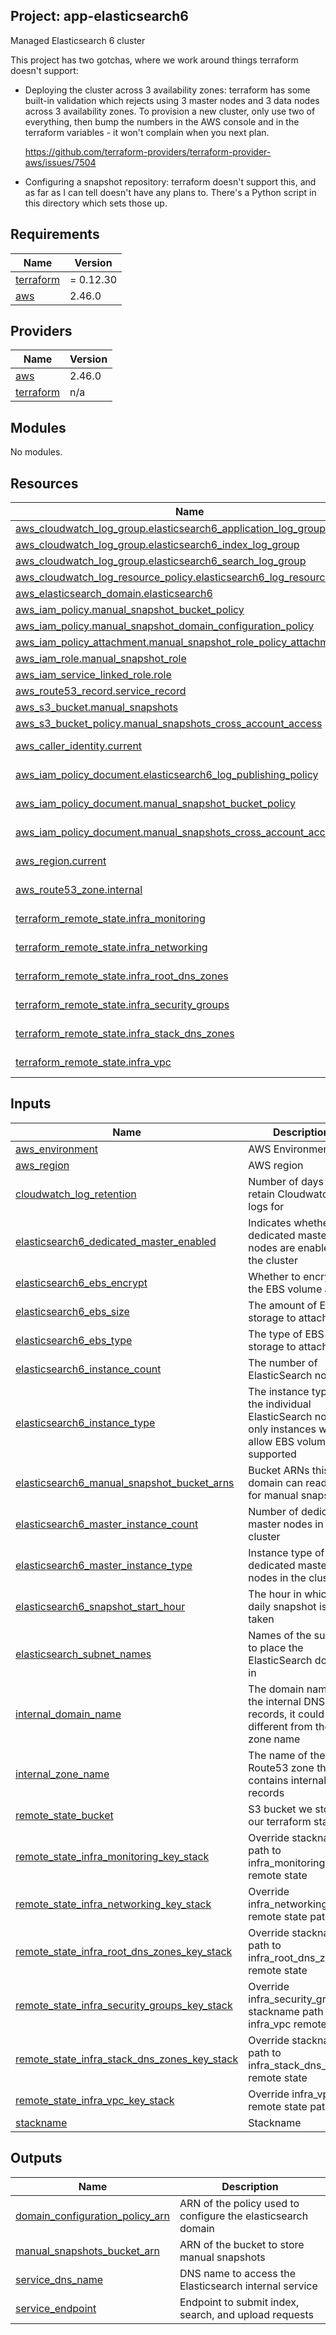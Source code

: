 ## Project: app-elasticsearch6

Managed Elasticsearch 6 cluster

This project has two gotchas, where we work around things terraform
doesn't support:

- Deploying the cluster across 3 availability zones: terraform has
  some built-in validation which rejects using 3 master nodes and 3
  data nodes across 3 availability zones.  To provision a new
  cluster, only use two of everything, then bump the numbers in the
  AWS console and in the terraform variables - it won't complain
  when you next plan.

  https://github.com/terraform-providers/terraform-provider-aws/issues/7504

- Configuring a snapshot repository: terraform doesn't support this,
  and as far as I can tell doesn't have any plans to.  There's a
  Python script in this directory which sets those up.

## Requirements

| Name | Version |
|------|---------|
| <a name="requirement_terraform"></a> [terraform](#requirement\_terraform) | = 0.12.30 |
| <a name="requirement_aws"></a> [aws](#requirement\_aws) | 2.46.0 |

## Providers

| Name | Version |
|------|---------|
| <a name="provider_aws"></a> [aws](#provider\_aws) | 2.46.0 |
| <a name="provider_terraform"></a> [terraform](#provider\_terraform) | n/a |

## Modules

No modules.

## Resources

| Name | Type |
|------|------|
| [aws_cloudwatch_log_group.elasticsearch6_application_log_group](https://registry.terraform.io/providers/hashicorp/aws/2.46.0/docs/resources/cloudwatch_log_group) | resource |
| [aws_cloudwatch_log_group.elasticsearch6_index_log_group](https://registry.terraform.io/providers/hashicorp/aws/2.46.0/docs/resources/cloudwatch_log_group) | resource |
| [aws_cloudwatch_log_group.elasticsearch6_search_log_group](https://registry.terraform.io/providers/hashicorp/aws/2.46.0/docs/resources/cloudwatch_log_group) | resource |
| [aws_cloudwatch_log_resource_policy.elasticsearch6_log_resource_policy](https://registry.terraform.io/providers/hashicorp/aws/2.46.0/docs/resources/cloudwatch_log_resource_policy) | resource |
| [aws_elasticsearch_domain.elasticsearch6](https://registry.terraform.io/providers/hashicorp/aws/2.46.0/docs/resources/elasticsearch_domain) | resource |
| [aws_iam_policy.manual_snapshot_bucket_policy](https://registry.terraform.io/providers/hashicorp/aws/2.46.0/docs/resources/iam_policy) | resource |
| [aws_iam_policy.manual_snapshot_domain_configuration_policy](https://registry.terraform.io/providers/hashicorp/aws/2.46.0/docs/resources/iam_policy) | resource |
| [aws_iam_policy_attachment.manual_snapshot_role_policy_attachment](https://registry.terraform.io/providers/hashicorp/aws/2.46.0/docs/resources/iam_policy_attachment) | resource |
| [aws_iam_role.manual_snapshot_role](https://registry.terraform.io/providers/hashicorp/aws/2.46.0/docs/resources/iam_role) | resource |
| [aws_iam_service_linked_role.role](https://registry.terraform.io/providers/hashicorp/aws/2.46.0/docs/resources/iam_service_linked_role) | resource |
| [aws_route53_record.service_record](https://registry.terraform.io/providers/hashicorp/aws/2.46.0/docs/resources/route53_record) | resource |
| [aws_s3_bucket.manual_snapshots](https://registry.terraform.io/providers/hashicorp/aws/2.46.0/docs/resources/s3_bucket) | resource |
| [aws_s3_bucket_policy.manual_snapshots_cross_account_access](https://registry.terraform.io/providers/hashicorp/aws/2.46.0/docs/resources/s3_bucket_policy) | resource |
| [aws_caller_identity.current](https://registry.terraform.io/providers/hashicorp/aws/2.46.0/docs/data-sources/caller_identity) | data source |
| [aws_iam_policy_document.elasticsearch6_log_publishing_policy](https://registry.terraform.io/providers/hashicorp/aws/2.46.0/docs/data-sources/iam_policy_document) | data source |
| [aws_iam_policy_document.manual_snapshot_bucket_policy](https://registry.terraform.io/providers/hashicorp/aws/2.46.0/docs/data-sources/iam_policy_document) | data source |
| [aws_iam_policy_document.manual_snapshots_cross_account_access](https://registry.terraform.io/providers/hashicorp/aws/2.46.0/docs/data-sources/iam_policy_document) | data source |
| [aws_region.current](https://registry.terraform.io/providers/hashicorp/aws/2.46.0/docs/data-sources/region) | data source |
| [aws_route53_zone.internal](https://registry.terraform.io/providers/hashicorp/aws/2.46.0/docs/data-sources/route53_zone) | data source |
| [terraform_remote_state.infra_monitoring](https://registry.terraform.io/providers/hashicorp/terraform/latest/docs/data-sources/remote_state) | data source |
| [terraform_remote_state.infra_networking](https://registry.terraform.io/providers/hashicorp/terraform/latest/docs/data-sources/remote_state) | data source |
| [terraform_remote_state.infra_root_dns_zones](https://registry.terraform.io/providers/hashicorp/terraform/latest/docs/data-sources/remote_state) | data source |
| [terraform_remote_state.infra_security_groups](https://registry.terraform.io/providers/hashicorp/terraform/latest/docs/data-sources/remote_state) | data source |
| [terraform_remote_state.infra_stack_dns_zones](https://registry.terraform.io/providers/hashicorp/terraform/latest/docs/data-sources/remote_state) | data source |
| [terraform_remote_state.infra_vpc](https://registry.terraform.io/providers/hashicorp/terraform/latest/docs/data-sources/remote_state) | data source |

## Inputs

| Name | Description | Type | Default | Required |
|------|-------------|------|---------|:--------:|
| <a name="input_aws_environment"></a> [aws\_environment](#input\_aws\_environment) | AWS Environment | `string` | n/a | yes |
| <a name="input_aws_region"></a> [aws\_region](#input\_aws\_region) | AWS region | `string` | `"eu-west-1"` | no |
| <a name="input_cloudwatch_log_retention"></a> [cloudwatch\_log\_retention](#input\_cloudwatch\_log\_retention) | Number of days to retain Cloudwatch logs for | `string` | `90` | no |
| <a name="input_elasticsearch6_dedicated_master_enabled"></a> [elasticsearch6\_dedicated\_master\_enabled](#input\_elasticsearch6\_dedicated\_master\_enabled) | Indicates whether dedicated master nodes are enabled for the cluster | `string` | `"true"` | no |
| <a name="input_elasticsearch6_ebs_encrypt"></a> [elasticsearch6\_ebs\_encrypt](#input\_elasticsearch6\_ebs\_encrypt) | Whether to encrypt the EBS volume at rest | `string` | n/a | yes |
| <a name="input_elasticsearch6_ebs_size"></a> [elasticsearch6\_ebs\_size](#input\_elasticsearch6\_ebs\_size) | The amount of EBS storage to attach | `string` | `32` | no |
| <a name="input_elasticsearch6_ebs_type"></a> [elasticsearch6\_ebs\_type](#input\_elasticsearch6\_ebs\_type) | The type of EBS storage to attach | `string` | `"gp2"` | no |
| <a name="input_elasticsearch6_instance_count"></a> [elasticsearch6\_instance\_count](#input\_elasticsearch6\_instance\_count) | The number of ElasticSearch nodes | `string` | `"6"` | no |
| <a name="input_elasticsearch6_instance_type"></a> [elasticsearch6\_instance\_type](#input\_elasticsearch6\_instance\_type) | The instance type of the individual ElasticSearch nodes, only instances which allow EBS volumes are supported | `string` | `"r4.xlarge.elasticsearch"` | no |
| <a name="input_elasticsearch6_manual_snapshot_bucket_arns"></a> [elasticsearch6\_manual\_snapshot\_bucket\_arns](#input\_elasticsearch6\_manual\_snapshot\_bucket\_arns) | Bucket ARNs this domain can read/write for manual snapshots | `list` | `[]` | no |
| <a name="input_elasticsearch6_master_instance_count"></a> [elasticsearch6\_master\_instance\_count](#input\_elasticsearch6\_master\_instance\_count) | Number of dedicated master nodes in the cluster | `string` | `"2"` | no |
| <a name="input_elasticsearch6_master_instance_type"></a> [elasticsearch6\_master\_instance\_type](#input\_elasticsearch6\_master\_instance\_type) | Instance type of the dedicated master nodes in the cluster | `string` | `"c4.large.elasticsearch"` | no |
| <a name="input_elasticsearch6_snapshot_start_hour"></a> [elasticsearch6\_snapshot\_start\_hour](#input\_elasticsearch6\_snapshot\_start\_hour) | The hour in which the daily snapshot is taken | `string` | `1` | no |
| <a name="input_elasticsearch_subnet_names"></a> [elasticsearch\_subnet\_names](#input\_elasticsearch\_subnet\_names) | Names of the subnets to place the ElasticSearch domain in | `list` | n/a | yes |
| <a name="input_internal_domain_name"></a> [internal\_domain\_name](#input\_internal\_domain\_name) | The domain name of the internal DNS records, it could be different from the zone name | `string` | n/a | yes |
| <a name="input_internal_zone_name"></a> [internal\_zone\_name](#input\_internal\_zone\_name) | The name of the Route53 zone that contains internal records | `string` | n/a | yes |
| <a name="input_remote_state_bucket"></a> [remote\_state\_bucket](#input\_remote\_state\_bucket) | S3 bucket we store our terraform state in | `string` | n/a | yes |
| <a name="input_remote_state_infra_monitoring_key_stack"></a> [remote\_state\_infra\_monitoring\_key\_stack](#input\_remote\_state\_infra\_monitoring\_key\_stack) | Override stackname path to infra\_monitoring remote state | `string` | `""` | no |
| <a name="input_remote_state_infra_networking_key_stack"></a> [remote\_state\_infra\_networking\_key\_stack](#input\_remote\_state\_infra\_networking\_key\_stack) | Override infra\_networking remote state path | `string` | `""` | no |
| <a name="input_remote_state_infra_root_dns_zones_key_stack"></a> [remote\_state\_infra\_root\_dns\_zones\_key\_stack](#input\_remote\_state\_infra\_root\_dns\_zones\_key\_stack) | Override stackname path to infra\_root\_dns\_zones remote state | `string` | `""` | no |
| <a name="input_remote_state_infra_security_groups_key_stack"></a> [remote\_state\_infra\_security\_groups\_key\_stack](#input\_remote\_state\_infra\_security\_groups\_key\_stack) | Override infra\_security\_groups stackname path to infra\_vpc remote state | `string` | `""` | no |
| <a name="input_remote_state_infra_stack_dns_zones_key_stack"></a> [remote\_state\_infra\_stack\_dns\_zones\_key\_stack](#input\_remote\_state\_infra\_stack\_dns\_zones\_key\_stack) | Override stackname path to infra\_stack\_dns\_zones remote state | `string` | `""` | no |
| <a name="input_remote_state_infra_vpc_key_stack"></a> [remote\_state\_infra\_vpc\_key\_stack](#input\_remote\_state\_infra\_vpc\_key\_stack) | Override infra\_vpc remote state path | `string` | `""` | no |
| <a name="input_stackname"></a> [stackname](#input\_stackname) | Stackname | `string` | n/a | yes |

## Outputs

| Name | Description |
|------|-------------|
| <a name="output_domain_configuration_policy_arn"></a> [domain\_configuration\_policy\_arn](#output\_domain\_configuration\_policy\_arn) | ARN of the policy used to configure the elasticsearch domain |
| <a name="output_manual_snapshots_bucket_arn"></a> [manual\_snapshots\_bucket\_arn](#output\_manual\_snapshots\_bucket\_arn) | ARN of the bucket to store manual snapshots |
| <a name="output_service_dns_name"></a> [service\_dns\_name](#output\_service\_dns\_name) | DNS name to access the Elasticsearch internal service |
| <a name="output_service_endpoint"></a> [service\_endpoint](#output\_service\_endpoint) | Endpoint to submit index, search, and upload requests |
